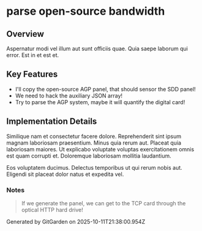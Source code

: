 # parse open-source bandwidth

## Overview
Aspernatur modi vel illum aut sunt officiis quae. Quia saepe laborum qui error. Est in et est et.

## Key Features
- I'll copy the open-source AGP panel, that should sensor the SDD panel!
- We need to hack the auxiliary JSON array!
- Try to parse the AGP system, maybe it will quantify the digital card!

## Implementation Details
Similique nam et consectetur facere dolore. Reprehenderit sint ipsum magnam laboriosam praesentium. Minus quia rerum aut. Placeat quia laboriosam maiores. Ut explicabo voluptate voluptas exercitationem omnis est quam corrupti et. Doloremque laboriosam mollitia laudantium.
 Eos voluptatem ducimus. Delectus temporibus ut qui rerum nobis aut. Eligendi sit placeat dolor natus et expedita vel.

### Notes
> If we generate the panel, we can get to the TCP card through the optical HTTP hard drive!

Generated by GitGarden on 2025-10-11T21:38:00.954Z